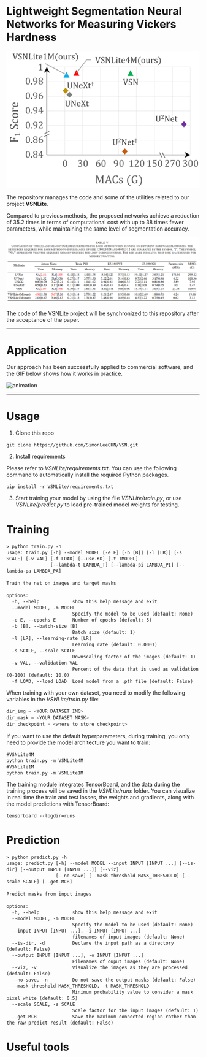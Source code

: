 #  Lightweight Segmentation Neural Networks for Measuring Vickers Hardness  

![image-20230615093621881](README.assets/image-20230615093621881.png)

The repository manages the code and some of the utilities related to our project **VSNLite**.

Compared to previous methods, the proposed networks achieve a reduction of 35.2 times in terms of computational cost with up to 38 times fewer parameters, while maintaining the same level of segmentation accuracy.

![image-20230615095054762](README.assets/image-20230615095054762.png)

The code of the VSNLite project will be synchronized to this repository after the acceptance of the paper.

------

# Application

Our approach has been successfully applied to commercial software, and the GIF below shows how it works in practice.

![animation](./README.assets/animation.gif)

------

# Usage

1. Clone this repo

```shell
git clone https://github.com/SimonLeeCHN/VSN.git
```

2. Install requirements

Please refer to *VSNLite/requirements.txt*. You can use the following command to automatically install the required Python packages.

```shell
pip install -r VSNLite/requirements.txt
```

3. Start training your model by using the file *VSNLite/train.py*, or use *VSNLite/predict.py* to load pre-trained model weights for testing.

# Training

```shell
> python train.py -h
usage: train.py [-h] --model MODEL [-e E] [-b [B]] [-l [LR]] [-s SCALE] [-v VAL] [-f LOAD] [--use-KD] [-t TMODEL]
                [--lambda-t LAMBDA_T] [--lambda-pi LAMBDA_PI] [--lambda-pa LAMBDA_PA]

Train the net on images and target masks

options:
  -h, --help            show this help message and exit
  --model MODEL, -m MODEL
                        Specify the model to be used (default: None)
  -e E, --epochs E      Number of epochs (default: 5)
  -b [B], --batch-size [B]
                        Batch size (default: 1)
  -l [LR], --learning-rate [LR]
                        Learning rate (default: 0.0001)
  -s SCALE, --scale SCALE
                        Downscaling factor of the images (default: 1)
  -v VAL, --validation VAL
                        Percent of the data that is used as validation (0-100) (default: 10.0)
  -f LOAD, --load LOAD  Load model from a .pth file (default: False)
```

When training with your own dataset, you need to modify the following variables in the *VSNLite/train.py* file:

```python
dir_img = <YOUR DATASET IMG>
dir_mask = <YOUR DATASET MASK>
dir_checkpoint = <where to store checkpoint>
```

If you want to use the default hyperparameters, during training, you only need to provide the model architecture you want to train:

```shell
#VSNLite4M
python train.py -m VSNLite4M
#VSNLite1M
python train.py -m VSNLite1M
```

The training module integrates TensorBoard, and the data during the training process will be saved in the *VSNLite/runs* folder. You can visualize in real time the train and test losses, the weights and gradients, along with the model predictions with TensorBoard:

```shell
tensorboard --logdir=runs
```

# Prediction

```shell
> python predict.py -h
usage: predict.py [-h] --model MODEL --input INPUT [INPUT ...] [--is-dir] [--output INPUT [INPUT ...]] [--viz]
                  [--no-save] [--mask-threshold MASK_THRESHOLD] [--scale SCALE] [--get-MCR]

Predict masks from input images

options:
  -h, --help            show this help message and exit
  --model MODEL, -m MODEL
                        Specify the model to be used (default: None)
  --input INPUT [INPUT ...], -i INPUT [INPUT ...]
                        filenames of input images (default: None)
  --is-dir, -d          Declare the input path as a directory (default: False)
  --output INPUT [INPUT ...], -o INPUT [INPUT ...]
                        Filenames of ouput images (default: None)
  --viz, -v             Visualize the images as they are processed (default: False)
  --no-save, -n         Do not save the output masks (default: False)
  --mask-threshold MASK_THRESHOLD, -t MASK_THRESHOLD
                        Minimum probability value to consider a mask pixel white (default: 0.5)
  --scale SCALE, -s SCALE
                        Scale factor for the input images (default: 1)
  --get-MCR             Save the maximum connected region rather than the raw predict result (default: False)
```



# Useful tools

